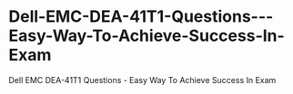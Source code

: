 # Dell-EMC-DEA-41T1-Questions---Easy-Way-To-Achieve-Success-In-Exam
Dell EMC DEA-41T1 Questions - Easy Way To Achieve Success In Exam
